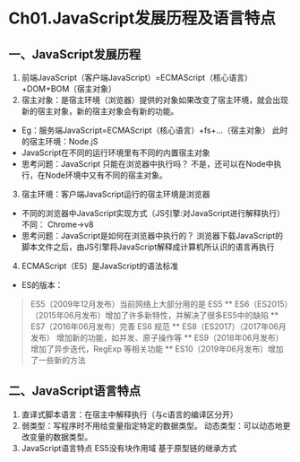 # Ch01.JavaScript发展历程及语言特点
## 一、JavaScript发展历程
1. 前端JavaScript（客户端JavaScript）=ECMAScript（核心语言）+DOM+BOM（宿主对象）
2. 宿主对象：是宿主环境（浏览器）提供的对象如果改变了宿主环境，就会出现新的宿主对象，新的宿主对象会有新的功能。
* Eg：服务端JavaScript=ECMAScript（核心语言）+fs+...（宿主对象）
此时的宿主环境：Node.jS
* JavaScript在不同的运行环境里有不同的内置宿主对象
* 思考问题：JavaScript 只能在浏览器中执行吗？
不是，还可以在Node中执行，在Node环境中又有不同的宿主对象。
3. 宿主环境：客户端JavaScript运行的宿主环境是浏览器
* 不同的浏览器中JavaScript实现方式（JS引擎:对JavaScript进行解释执行）不同：
Chrome->v8
* 思考问题：JavaScript是如何在浏览器中执行的？
          浏览器下载JavaScript的脚本文件之后，由JS引擎将JavaScript解释成计算机所认识的语言再执行
4. ECMAScript（ES）是JavaScript的语法标准
* ES的版本：
 > ES5（2009年12月发布）当前网络上大部分用的是 ES5
 ** ES6（ES2015）（2015年06月发布）增加了许多新特性，并解决了很多ES5中的缺陷
 ** ES7（2016年06月发布）完善 ES6 规范
 ** ES8（ES2017）（2017年06月发布） 增加新的功能，如并发、原子操作等
 ** ES9（2018年06月发布） 增加了异步迭代，RegExp 等相关功能
 ** ES10（2019年06月发布）增加了一些新的方法

## 二、JavaScript语言特点
1. 直译式脚本语言：在宿主中解释执行（与c语言的编译区分开）
2. 弱类型：写程序时不用给变量指定特定的数据类型。
动态类型：可以动态地更改变量的数据类型。
3. JavaScript语言特点
ES5没有块作用域
基于原型链的继承方式

